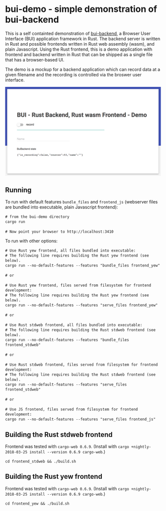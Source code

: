 # bui-demo - simple demonstration of bui-backend

This is a self containted demonstration of
[bui-backend](https://github.com/astraw/bui-backend), a Browser User Interface
(BUI) application framework in Rust. The backend server is written in Rust and
possible frontends written in Rust web assembly (wasm), and plain Javascript.
Using the Rust frontend, this is a demo application with frontend and
backend written in Rust that can be shipped as a single file that has a
browser-based UI.

The demo is a mockup for a backend application which can record data at a given
filename and the recording is controlled via the broswer user interface.

![Screenshot][screenshot-img]

## Running

To run with default features `bundle_files` and `frontend_js` (webserver files
are bundled into executable, plain Javascript frontend):

    # from the bui-demo directory
    cargo run

    # Now point your browser to http://localhost:3410

To run with other options:

    # Use Rust yew frontend, all files bundled into executable:
    # The following line requires building the Rust yew frontend (see below).
    cargo run --no-default-features --features "bundle_files frontend_yew"

    # or

    # Use Rust yew frontend, files served from filesystem for frontend development:
    # The following line requires building the Rust yew frontend (see below).
    cargo run --no-default-features --features "serve_files frontend_yew"

    # or

    # Use Rust stdweb frontend, all files bundled into executable:
    # The following line requires building the Rust stdweb frontend (see below).
    cargo run --no-default-features --features "bundle_files frontend_stdweb"

    # or

    # Use Rust stdweb frontend, files served from filesystem for frontend development:
    # The following line requires building the Rust stdweb frontend (see below).
    cargo run --no-default-features --features "serve_files frontend_stdweb"

    # or

    # Use JS frontend, files served from filesystem for frontend development:
    cargo run --no-default-features --features "serve_files frontend_js"

## Building the Rust stdweb frontend

Frontend was tested with `cargo-web 0.6.9`. (Install with
`cargo +nightly-2018-03-25 install --version 0.6.9 cargo-web`.)

    cd frontend_stdweb && ./build.sh

## Building the Rust yew frontend

Frontend was tested with `cargo-web 0.6.9`. (Install with
`cargo +nightly-2018-03-25 install --version 0.6.9 cargo-web`.)

    cd frontend_yew && ./build.sh

[screenshot-img]: bui-demo.png
